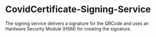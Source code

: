 # CovidCertificate-Signing-Service

The signing service delivers a signature for the QRCode and uses an Hardware Security Module (HSM) for creating the signature.
